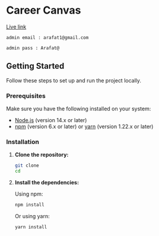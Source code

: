 # Career Canvas

[Live link](https://my-project-260624.web.app/)

```
admin email : arafat1@gmail.com

admin pass : Arafat@

```






## Getting Started

Follow these steps to set up and run the project locally.

### Prerequisites

Make sure you have the following installed on your system:

-   [Node.js](https://nodejs.org/) (version 14.x or later)
-   [npm](https://www.npmjs.com/) (version 6.x or later) or [yarn](https://yarnpkg.com/) (version 1.22.x or later)

### Installation

1. **Clone the repository:**

    ```sh
    git clone 
    cd 
    ```

2. **Install the dependencies:**

    Using npm:

    ```sh
    npm install
    ```

    Or using yarn:

    ```sh
    yarn install
